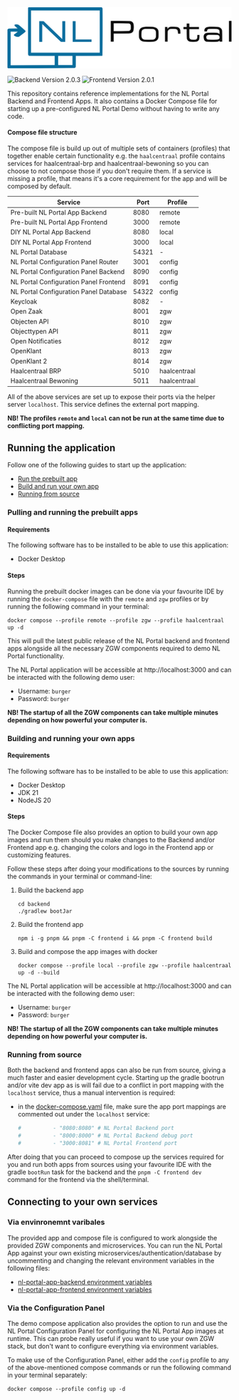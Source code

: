 <img alt="NL Portal Logo" src=".github/readme/images/nl-portal-logo.svg">

![Backend Version 2.0.3](https://img.shields.io/badge/Backend-2.0.3-blue)
![Frontend Version 2.0.1](https://img.shields.io/badge/Frontend-2.0.1-blue)

This repository contains reference implementations for the NL Portal Backend and Frontend Apps.
It also contains a Docker Compose file for starting up a pre-configured NL Portal Demo without having to write any code.

#### Compose file structure

The compose file is build up out of multiple sets of containers (profiles) that together enable certain functionality
e.g. the `haalcentraal` profile contains services for haalcentraal-brp and haalcentraal-bewoning so you can choose to
not compose those if you don't require them. If a service is missing a profile, that means it's a core requirement
for the app and will be composed by default.

| Service                                | Port  | Profile      |
|----------------------------------------|-------|--------------|
| Pre-built NL Portal App Backend        | 8080  | remote       |
| Pre-built NL Portal App Frontend       | 3000  | remote       |
| DIY NL Portal App Backend              | 8080  | local        |
| DIY NL Portal App Frontend             | 3000  | local        |
| NL Portal Database                     | 54321 | -            |
| NL Portal Configuration Panel Router   | 3001  | config       |
| NL Portal Configuration Panel Backend  | 8090  | config       |
| NL Portal Configuration Panel Frontend | 8091  | config       |
| NL Portal Configuration Panel Database | 54322 | config       |
| Keycloak                               | 8082  | -            |
| Open Zaak                              | 8001  | zgw          |
| Objecten API                           | 8010  | zgw          |
| Objecttypen API                        | 8011  | zgw          |
| Open Notificaties                      | 8012  | zgw          |
| OpenKlant                              | 8013  | zgw          |
| OpenKlant 2                            | 8014  | zgw          |
| Haalcentraal BRP                       | 5010  | haalcentraal |
| Haalcentraal Bewoning                  | 5011  | haalcentraal |

All of the above services are set up to expose their ports via the helper server `localhost`. This service defines the
external port mapping.

**NB! The profiles `remote` and `local` can not be run at the same time due to conflicting port mapping.**

## Running the application

Follow one of the following guides to start up the application:

* [Run the prebuilt app](#pulling-and-running-the-prebuilt-apps)
* [Build and run your own app](#building-and-running-your-own-apps)
* [Running from source](#running-from-source)

### Pulling and running the prebuilt apps

#### Requirements

The following software has to be installed to be able to use this application:

* Docker Desktop

#### Steps

Running the prebuilt docker images can be done via your favourite IDE by running the `docker-compose` file with
the `remote` and `zgw` profiles or by running the following command in your terminal:

```shell
docker compose --profile remote --profile zgw --profile haalcentraal up -d
```

This will pull the latest public release of the NL Portal backend and frontend apps alongside all the
necessary ZGW components required to demo NL Portal functionality.

The NL Portal application will be accessible at http://localhost:3000 and can be interacted with the following demo
user:

* Username: `burger`
* Password: `burger`

**NB! The startup of all the ZGW components can take multiple minutes depending on how powerful your computer is.**

### Building and running your own apps

#### Requirements

The following software has to be installed to be able to use this application:

* Docker Desktop
* JDK 21
* NodeJS 20

#### Steps

The Docker Compose file also provides an option to build your own app images and run them should you make changes to the
Backend and/or Frontend app e.g. changing the colors and logo in the Frontend app or customizing features.

Follow these steps after doing your modifications to the sources by running the commands in your terminal or
command-line:

1. Build the backend app
   ```shell
   cd backend
   ./gradlew bootJar
   ```
1. Build the frontend app
   ```shell
   npm i -g pnpm && pnpm -C frontend i && pnpm -C frontend build
   ```
1. Build and compose the app images with docker
   ```shell
   docker compose --profile local --profile zgw --profile haalcentraal up -d --build
   ```

The NL Portal application will be accessible at http://localhost:3000 and can be interacted with the following demo
user:

* Username: `burger`
* Password: `burger`

**NB! The startup of all the ZGW components can take multiple minutes depending on how powerful your computer is.**

### Running from source

Both the backend and frontend apps can also be run from source, giving a much faster and easier development cycle.
Starting up the gradle bootrun and/or vite dev app as is will fail due to a conflict in port mapping with the
`localhost` service, thus a manual intervention is required:

* in the [docker-compose.yaml](docker-compose.yaml) file, make sure the app port mappings are commented out under the
  `localhost` service:
  ```yaml
  #          - "8080:8080" # NL Portal Backend port
  #          - "8000:8000" # NL Portal Backend debug port
  #          - "3000:8081" # NL Portal Frontend port
  ```

After doing that you can proceed to compose up the services required for you and
run both apps from sources using your favourite IDE with the gradle `bootRun` task for the backend and the
`pnpm -C frontend dev`
command for the frontend via the shell/terminal.

## Connecting to your own services

### Via envinronemnt varibales

The provided app and compose file is configured to work alongside the provided ZGW components and microservices.
You can run the NL Portal App against your own existing microservices/authentication/database by uncommenting and
changing the relevant environment variables in the following files:

* [nl-portal-app-backend environment variables](imports/backend.env)
* [nl-portal-app-frontend environment variables](imports/frontend.env)

### Via the Configuration Panel

The demo compose application also provides the option to run and use the NL Portal Configuration Panel for configuring
the NL Portal App images at runtime. This can probe really useful if you want to use your own ZGW stack, but don't want
to configure everything via environment variables.

To make use of the Configuration Panel, either add the `config` profile to any of the above-mentioned compose commands
or run the following command in your terminal separately:
```shell
docker compose --profile config up -d
```
